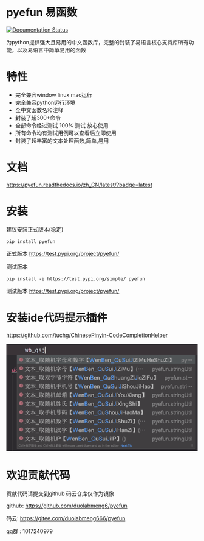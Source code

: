 # pyefun 易函数

[![Documentation Status](https://readthedocs.org/projects/pyefun/badge/?version=latest)](https://pyefun.readthedocs.io/zh_CN/latest/?badge=latest)

为python提供强大且易用的中文函数库，完整的封装了易语言核心支持库所有功能，以及易语言中简单易用的函数

# 特性

- 完全兼容window linux mac运行
- 完全兼容python运行环境
- 全中文函数名和注释
- 封装了超300+命令
- 全部命令经过测试 100% 测试 放心使用
- 所有命令均有测试用例可以查看后立即使用
- 封装了超丰富的文本处理函数,简单,易用

# 文档

https://pyefun.readthedocs.io/zh_CN/latest/?badge=latest

# 安装

建议安装正式版本(稳定)

```
pip install pyefun
```

正式版本
https://test.pypi.org/project/pyefun/


测试版本
```
pip install -i https://test.pypi.org/simple/ pyefun
```
测试版本 https://test.pypi.org/project/pyefun/


# 安装ide代码提示插件

https://github.com/tuchg/ChinesePinyin-CodeCompletionHelper

![code](./docs/source/_static/show.png)

# 欢迎贡献代码
贡献代码请提交到github 码云仓库仅作为镜像

github: https://github.com/duolabmeng6/pyefun

码云: https://gitee.com/duolabmeng666/pyefun

qq群 : 1017240979
